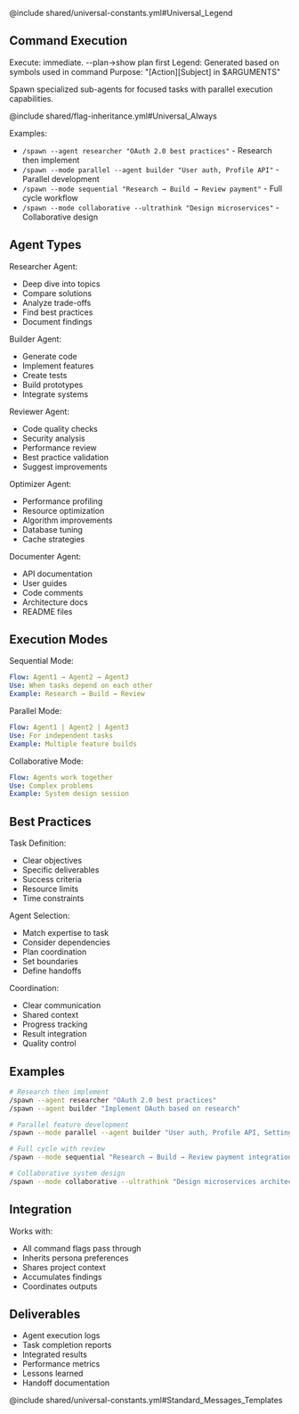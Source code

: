 @include shared/universal-constants.yml#Universal_Legend

## Command Execution
Execute: immediate. --plan→show plan first
Legend: Generated based on symbols used in command
Purpose: "[Action][Subject] in $ARGUMENTS"

Spawn specialized sub-agents for focused tasks with parallel execution capabilities.

@include shared/flag-inheritance.yml#Universal_Always

Examples:
- `/spawn --agent researcher "OAuth 2.0 best practices"` - Research then implement
- `/spawn --mode parallel --agent builder "User auth, Profile API"` - Parallel development
- `/spawn --mode sequential "Research → Build → Review payment"` - Full cycle workflow
- `/spawn --mode collaborative --ultrathink "Design microservices"` - Collaborative design

## Agent Types

Researcher Agent:
- Deep dive into topics
- Compare solutions
- Analyze trade-offs
- Find best practices
- Document findings

Builder Agent:
- Generate code
- Implement features
- Create tests
- Build prototypes
- Integrate systems

Reviewer Agent:
- Code quality checks
- Security analysis
- Performance review
- Best practice validation
- Suggest improvements

Optimizer Agent:
- Performance profiling
- Resource optimization
- Algorithm improvements
- Database tuning
- Cache strategies

Documenter Agent:
- API documentation
- User guides
- Code comments
- Architecture docs
- README files

## Execution Modes

Sequential Mode:
```yaml
Flow: Agent1 → Agent2 → Agent3
Use: When tasks depend on each other
Example: Research → Build → Review
```

Parallel Mode:
```yaml
Flow: Agent1 | Agent2 | Agent3
Use: For independent tasks
Example: Multiple feature builds
```

Collaborative Mode:
```yaml
Flow: Agents work together
Use: Complex problems
Example: System design session
```

## Best Practices

Task Definition:
- Clear objectives
- Specific deliverables
- Success criteria
- Resource limits
- Time constraints

Agent Selection:
- Match expertise to task
- Consider dependencies
- Plan coordination
- Set boundaries
- Define handoffs

Coordination:
- Clear communication
- Shared context
- Progress tracking
- Result integration
- Quality control

## Examples

```bash
# Research then implement
/spawn --agent researcher "OAuth 2.0 best practices"
/spawn --agent builder "Implement OAuth based on research"

# Parallel feature development
/spawn --mode parallel --agent builder "User auth, Profile API, Settings UI"

# Full cycle with review
/spawn --mode sequential "Research → Build → Review payment integration"

# Collaborative system design
/spawn --mode collaborative --ultrathink "Design microservices architecture"
```

## Integration

Works with:
- All command flags pass through
- Inherits persona preferences
- Shares project context
- Accumulates findings
- Coordinates outputs

## Deliverables

- Agent execution logs
- Task completion reports
- Integrated results
- Performance metrics
- Lessons learned
- Handoff documentation

@include shared/universal-constants.yml#Standard_Messages_Templates